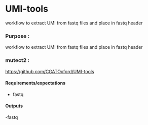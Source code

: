 # UMI-tools
workflow to extract UMI from fastq files and place in fastq header

### Purpose : 
workflow to extract UMI from fastq files and place in fastq header

### mutect2 :
https://github.com/CGATOxford/UMI-tools

#### Requirements/expectations
- fastq

#### Outputs 
-fastq
